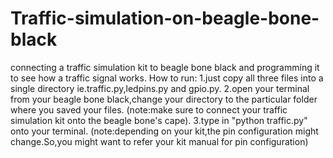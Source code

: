 # Traffic-simulation-on-beagle-bone-black
connecting a traffic simulation kit to beagle bone black and programming it to see how a traffic signal works.
How to run:
1.just copy all three files into a single directory ie.traffic.py,ledpins.py and gpio.py.
2.open your terminal from your beagle bone black,change your directory to the particular folder where you saved your files.
(note:make sure to connect your traffic simulation kit onto the beagle bone's cape).
3.type in "python traffic.py" onto your terminal.
(note:depending on your kit,the pin configuration might change.So,you might want to refer your kit manual for pin configuration)
